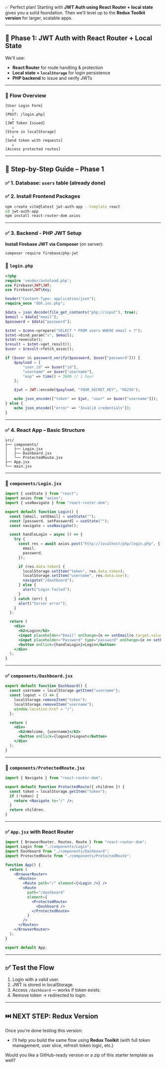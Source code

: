 ✅ Perfect plan! Starting with **JWT Auth using React Router + local state** gives you a solid foundation. Then we’ll level up to the **Redux Toolkit version** for larger, scalable apps.

---

## 🌟 Phase 1: JWT Auth with React Router + Local State

We'll use:

* **React Router** for route handling & protection
* **Local state + `localStorage`** for login persistence
* **PHP backend** to issue and verify JWTs

---

### 🔐 Flow Overview

```
[User Login Form]
   ↓
[POST: /login.php]
   ↓
[JWT Token Issued]
   ↓
[Store in localStorage]
   ↓
[Send token with requests]
   ↓
[Access protected routes]
```

---

## 🧱 Step-by-Step Guide – Phase 1

### ✅ 1. Database: `users` table (already done)

### ✅ 2. Install Frontend Packages

```bash
npm create vite@latest jwt-auth-app --template react
cd jwt-auth-app
npm install react-router-dom axios
```

---

### ✅ 3. Backend - PHP JWT Setup

**Install Firebase JWT via Composer** (on server):

```bash
composer require firebase/php-jwt
```

### 🔐 `login.php`

```php
<?php
require 'vendor/autoload.php';
use Firebase\JWT\JWT;
use Firebase\JWT\Key;

header("Content-Type: application/json");
require_once "dbh.inc.php";

$data = json_decode(file_get_contents("php://input"), true);
$email = $data["email"];
$password = $data["password"];

$stmt = $conn->prepare("SELECT * FROM users WHERE email = ?");
$stmt->bind_param("s", $email);
$stmt->execute();
$result = $stmt->get_result();
$user = $result->fetch_assoc();

if ($user && password_verify($password, $user["password"])) {
    $payload = [
        "user_id" => $user["id"],
        "username" => $user["username"],
        "exp" => time() + 3600 // 1 hour
    ];

    $jwt = JWT::encode($payload, "YOUR_SECRET_KEY", "HS256");

    echo json_encode(["token" => $jwt, "user" => $user["username"]]);
} else {
    echo json_encode(["error" => "Invalid credentials"]);
}
```

---

### ✅ 4. React App – Basic Structure

```
src/
├── components/
│   ├── Login.jsx
│   ├── Dashboard.jsx
│   └── ProtectedRoute.jsx
├── App.jsx
└── main.jsx
```

---

### 🔐 `components/Login.jsx`

```jsx
import { useState } from "react";
import axios from "axios";
import { useNavigate } from "react-router-dom";

export default function Login() {
  const [email, setEmail] = useState("");
  const [password, setPassword] = useState("");
  const navigate = useNavigate();

  const handleLogin = async () => {
    try {
      const res = await axios.post("http://localhost/php/login.php", {
        email,
        password,
      });

      if (res.data.token) {
        localStorage.setItem("token", res.data.token);
        localStorage.setItem("username", res.data.user);
        navigate("/dashboard");
      } else {
        alert("Login failed");
      }
    } catch (err) {
      alert("Server error");
    }
  };

  return (
    <div>
      <h2>Login</h2>
      <input placeholder="Email" onChange={e => setEmail(e.target.value)} />
      <input placeholder="Password" type="password" onChange={e => setPassword(e.target.value)} />
      <button onClick={handleLogin}>Login</button>
    </div>
  );
}
```

---

### ✅ `components/Dashboard.jsx`

```jsx
export default function Dashboard() {
  const username = localStorage.getItem("username");
  const logout = () => {
    localStorage.removeItem("token");
    localStorage.removeItem("username");
    window.location.href = "/";
  };

  return (
    <div>
      <h2>Welcome, {username}</h2>
      <button onClick={logout}>Logout</button>
    </div>
  );
}
```

---

### 🔐 `components/ProtectedRoute.jsx`

```jsx
import { Navigate } from "react-router-dom";

export default function ProtectedRoute({ children }) {
  const token = localStorage.getItem("token");
  if (!token) {
    return <Navigate to="/" />;
  }
  return children;
}
```

---

### ✅ `App.jsx` with React Router

```jsx
import { BrowserRouter, Routes, Route } from "react-router-dom";
import Login from "./components/Login";
import Dashboard from "./components/Dashboard";
import ProtectedRoute from "./components/ProtectedRoute";

function App() {
  return (
    <BrowserRouter>
      <Routes>
        <Route path="/" element={<Login />} />
        <Route
          path="/dashboard"
          element={
            <ProtectedRoute>
              <Dashboard />
            </ProtectedRoute>
          }
        />
      </Routes>
    </BrowserRouter>
  );
}

export default App;
```

---

## ✅ Test the Flow

1. Login with a valid user.
2. JWT is stored in localStorage.
3. Access `/dashboard` — works if token exists.
4. Remove token → redirected to login.

---

## ⏭️ NEXT STEP: Redux Version

Once you’re done testing this version:

* I’ll help you build the same flow using **Redux Toolkit** (with full token management, user slice, refresh token logic, etc.)

Would you like a GitHub-ready version or a zip of this starter template as well?
